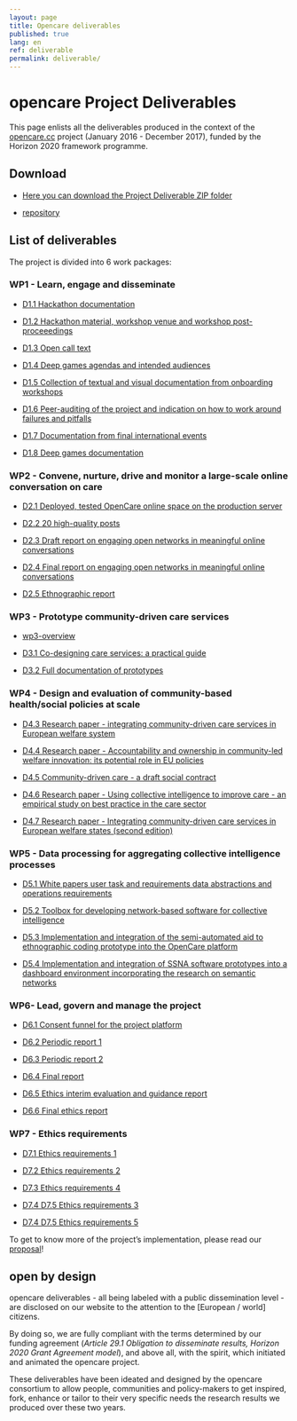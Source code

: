 ```yaml
---
layout: page
title: Opencare deliverables
published: true
lang: en
ref: deliverable
permalink: deliverable/
---
```


# opencare Project Deliverables


This page enlists all the deliverables produced in the context of the [opencare.cc](http://opencare.cc/) project (January 2016 - December 2017), funded by the Horizon 2020 framework programme.

## Download

- [Here you can download the Project Deliverable ZIP folder](https://github.com/opencarecc/opencareProjectDeliverables/archive/master.zip)

- [repository](https://github.com/opencarecc/opencareProjectDeliverables)

## List of deliverables

The project is divided into 6 work packages:

### WP1 - Learn, engage and disseminate

* [D1.1 Hackathon documentation](https://github.com/opencarecc/opencareProjectDeliverables/blob/master/WP1/D1.1%20Hackathon%20documentation.pdf)

* [D1.2 Hackathon material, workshop venue and workshop post-proceeedings](https://github.com/opencarecc/opencareProjectDeliverables/blob/master/WP1/D1.2%20Hackathon%20material%2C%20workshop%20venue%20and%20workshop%20post-proceeedings.pdf)

* [D1.3 Open call text](https://github.com/opencarecc/opencareProjectDeliverables/blob/master/WP1/D1.3%20Open%20call%20text.pdf)

* [D1.4 Deep games agendas and intended audiences](https://github.com/opencarecc/opencareProjectDeliverables/blob/master/WP1/D1.4%20Deep%20games%20agendas%20and%20intended%20audiences.pdf)

* [D1.5 Collection of textual and visual documentation from onboarding workshops](https://github.com/opencarecc/opencareProjectDeliverables/blob/master/WP1/D1.5%20Collection%20of%20textual%20and%20visual%20documentation%20from%20onboarding%20workshops.pdf)

* [D1.6 Peer-auditing of the project and indication on how to work around failures and pitfalls](https://github.com/opencarecc/opencareProjectDeliverables/blob/master/WP1/D1.6%20Peer-auditing%20of%20the%20project%20and%20indication%20on%20how%20to%20work%20around%20failures%20and%20pitfalls.pdf)

* [D1.7 Documentation from final international events](https://github.com/opencarecc/opencareProjectDeliverables/blob/master/WP1/D1.7%20Documentation%20from%20final%20international%20events.pdf)

* [D1.8 Deep games documentation](https://github.com/opencarecc/opencareProjectDeliverables/blob/master/WP1/D1.8%20Deep%20games%20documentation.pdf)



### WP2	- Convene, nurture, drive and monitor a large-scale online conversation on care

* [D2.1 Deployed, tested OpenCare online space on the production server](https://github.com/opencarecc/opencareProjectDeliverables/blob/master/WP2/D2.1%20Deployed%2C%20tested%20OpenCare%20online%20space%20on%20the%20production%20server.pdf)

* [D2.2 20 high-quality posts](https://github.com/opencarecc/opencareProjectDeliverables/blob/master/WP2/D2.2%2020%20high-quality%20posts.pdf)

* [D2.3 Draft report on engaging open networks in meaningful online conversations](https://github.com/opencarecc/opencareProjectDeliverables/blob/master/WP2/D2.3%20Draft%20report%20on%20engaging%20open%20networks%20in%20meaningful%20online%20conversations.pdf)

* [D2.4 Final report on engaging open networks in meaningful online conversations](https://github.com/opencarecc/opencareProjectDeliverables/blob/master/WP2/D2.4%20Final%20report%20on%20engaging%20open%20networks%20in%20meaningful%20online%20conversations.pdf)

* [D2.5 Ethnographic report](https://github.com/opencarecc/opencareProjectDeliverables/blob/master/WP2/D2.5%20Ethnographic%20report.pdf)


### WP3 - Prototype community-driven care services

* [wp3-overview](/wp3-overview)

* [D3.1 Co-designing care services: a practical guide](https://github.com/opencarecc/opencareProjectDeliverables/blob/master/WP3/D3.1_Co-design_guide.pdf)

* [D3.2 Full documentation of prototypes](https://github.com/opencarecc/opencareProjectDeliverables/blob/master/WP3/D3.2_Full%20documentation%20of%20all%20prototypes.pdf)

### WP4 - Design and evaluation of community-based health/social policies at scale

* [D4.3 Research paper - integrating community-driven care services in European welfare system](https://github.com/opencarecc/opencareProjectDeliverables/blob/master/WP4/D4.3%20Research%20paper%20-%20integrating%20community-driven%20care%20services%20in%20European%20welfare%20system.pdf)

* [D4.4 Research paper - Accountability and ownership in community-led welfare innovation: its potential role in EU policies](https://github.com/opencarecc/opencareProjectDeliverables/blob/master/WP4/D4.4%20Research%20paper%20-%20Accountability%20and%20ownership%20in%20community-led%20welfare%20innovation:%20its%20potential%20role%20in%20EU%20policies.pdf)

* [D4.5 Community-driven care - a draft social contract](https://github.com/opencarecc/opencareProjectDeliverables/blob/master/WP4/D4.5%20Community-driven%20care%20a%20draft%20social%20contract.pdf)

* [D4.6 Research paper - Using collective intelligence to improve care - an empirical study on best practice in the care sector](https://github.com/opencarecc/opencareProjectDeliverables/blob/master/WP4/D4.6%20Research%20paper%20-%20Using%20collective%20intelligence%20to%20improve%20care%20-%20an%20empirical%20study%20on%20best%20practice%20in%20the%20care%20sector.pdf)

* [D4.7 Research paper - Integrating community-driven care services in European welfare states (second edition)](https://github.com/opencarecc/opencareProjectDeliverables/blob/master/WP4/D4.7%20Research%20paper%20-%20Integrating%20community-driven%20care%20services%20in%20European%20welfare%20states%20(second%20edition).pdf)

### WP5 - Data processing for aggregating collective intelligence processes

* [D5.1 White papers user task and requirements data abstractions and operations requirements](https://github.com/opencarecc/opencareProjectDeliverables/blob/master/WP5/D5.1%20White%20papers%20user%20task%20and%20requirements%20data%20abstractions%20and%20operations%20requirements.pdf)

* [D5.2 Toolbox for developing network-based software for collective intelligence](https://github.com/opencarecc/opencareProjectDeliverables/blob/master/WP5/D5.2%20Toolbox%20for%20developing%20network-based%20software%20for%20collective%20intelligence.pdf)

* [D5.3 Implementation and integration of the semi-automated aid to ethnographic coding prototype into the OpenCare platform](https://github.com/opencarecc/opencareProjectDeliverables/blob/master/WP5/D5.3%20Implementation%20and%20integration%20of%20the%20semi-automated%20aid%20to%20ethnographic%20coding%20prototype%20into%20the%20OpenCare%20platform.pdf)

* [D5.4 Implementation and integration of SSNA software prototypes into a dashboard environment incorporating the research on semantic networks](https://github.com/opencarecc/opencareProjectDeliverables/blob/master/WP5/D5.4%20Implementation%20and%20integration%20of%20SSNA%20software%20prototypes%20into%20a%20dashboard%20environment%20incorporating%20the%20research%20on%20semantic%20networks.pdf)

### WP6- Lead, govern and manage the project

* [D6.1 Consent funnel for the project platform](https://github.com/opencarecc/opencareProjectDeliverables/blob/master/WP6/D6.1%20Consent%20funnel%20for%20the%20project%20platform.pdf)

* [D6.2 Periodic report 1](https://github.com/opencarecc/opencareProjectDeliverables/blob/master/WP6/D6.2%20Periodic%20report%201.pdf)

* [D6.3 Periodic report 2](https://github.com/opencarecc/opencareProjectDeliverables/blob/master/WP6/D6.3%20Periodic%20report%202.pdf)

* [D6.4 Final report](https://github.com/opencarecc/opencareProjectDeliverables/blob/master/WP6/D6.4%20Final%20report.pdf)

* [D6.5 Ethics interim evaluation and guidance report](https://github.com/opencarecc/opencareProjectDeliverables/blob/master/WP6/D6.5%20Ethics%20interim%20evaluation%20and%20guidance%20report.pdf)

* [D6.6 Final ethics report](https://github.com/opencarecc/opencareProjectDeliverables/blob/master/WP6/D6.6%20Final%20ethics%20report.pdf)


### WP7 - Ethics requirements

* [D7.1 Ethics requirements 1](https://github.com/opencarecc/opencareProjectDeliverables/blob/master/WP7%20Ethics/D7.1%20Ethics%20requirements%201.pdf)

* [D7.2 Ethics requirements 2](https://github.com/opencarecc/opencareProjectDeliverables/blob/master/WP7%20Ethics/D7.2%20Ethics%20requirements%202.pdf)

* [D7.3 Ethics requirements 4](https://github.com/opencarecc/opencareProjectDeliverables/blob/master/WP7%20Ethics/D7.3%20Ethics%20requirements%204.pdf)

* [D7.4 D7.5 Ethics requirements 3](https://github.com/opencarecc/opencareProjectDeliverables/blob/master/WP7%20Ethics/D7.4%20D7.5%20Ethics%20requirements%203.pdf)

* [D7.4 D7.5 Ethics requirements 5](https://github.com/opencarecc/opencareProjectDeliverables/blob/master/WP7%20Ethics/D7.4%20D7.5%20Ethics%20requirements%205.pdf)

To get to know more of the project’s implementation, please read our [proposal](https://drive.google.com/open?id=0BxnwAmGNB9t9NVRtZUlZZGRtUW8)!

## open by design

opencare deliverables - all being labeled with a public dissemination level - are disclosed on our website to the attention to the [European / world] citizens.

By doing so, we are fully compliant with the terms determined by our funding agreement (*Article 29.1 Obligation to disseminate results, Horizon 2020 Grant Agreement model*), and above all, with the spirit, which initiated and animated the opencare project.

These deliverables have been ideated and designed by the opencare consortium to allow people, communities and policy-makers to get inspired, fork, enhance or tailor to their very specific needs the research results we produced over these two years.
